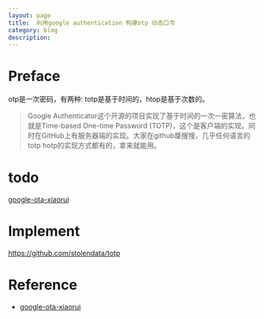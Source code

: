 ```yaml
---
layout: page
title:	利用google authentication 构建otp 动态口令
category: blog
description: 
---
```

# Preface
otp是一次密码，有两种: totp是基于时间的，htop是基于次数的。

> Google Authenticator这个开源的项目实现了基于时间的一次一密算法，也就是Time-based One-time Password (TOTP)，这个是客户端的实现。同时在GitHub上有服务器端的实现。大家在github厘搜搜，几乎任何语言的totp hotp的实现方式都有的，拿来就能用。

# todo
[google-ota-xiaorui](http://xiaorui.cc/2014/11/09/%E5%88%A9%E7%94%A8google-authenticator%E6%9E%84%E5%BB%BA%E5%B9%B3%E5%8F%B0%E7%9A%84otp%E5%8A%A8%E6%80%81%E5%8F%A3%E4%BB%A4/#6553914-tsina-1-86843-1435db7ae6428e307c2c15a8c8543b8f)

# Implement
https://github.com/stolendata/totp

# Reference
- [google-ota-xiaorui]

[google-ota-xiaorui]: http://xiaorui.cc/2014/11/09/%E5%88%A9%E7%94%A8google-authenticator%E6%9E%84%E5%BB%BA%E5%B9%B3%E5%8F%B0%E7%9A%84otp%E5%8A%A8%E6%80%81%E5%8F%A3%E4%BB%A4/#6553914-tsina-1-86843-1435db7ae6428e307c2c15a8c8543b8f
